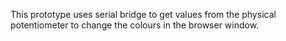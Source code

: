 This prototype uses serial bridge to get values from the physical potentiometer to change the colours in the browser window. 
